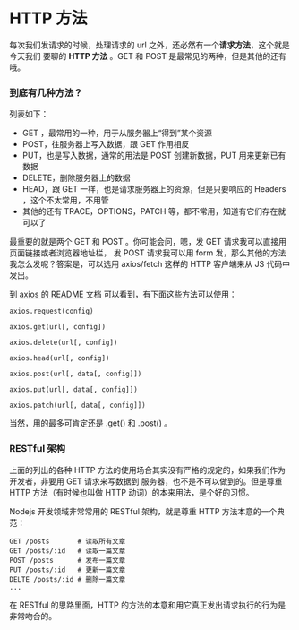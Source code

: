 # HTTP 方法

每次我们发请求的时候，处理请求的 url 之外，还必然有一个**请求方法**，这个就是今天我们
要聊的 **HTTP 方法** 。GET 和 POST 是最常见的两种，但是其他的还有哦。


### 到底有几种方法？

列表如下：

- GET ，最常用的一种，用于从服务器上“得到”某个资源
- POST，往服务器上写入数据，跟 GET 作用相反
- PUT，也是写入数据，通常的用法是 POST 创建新数据，PUT 用来更新已有数据
- DELETE，删除服务器上的数据
- HEAD，跟 GET 一样，也是请求服务器上的资源，但是只要响应的 Headers ，这个不太常用，不用管
- 其他的还有 TRACE，OPTIONS，PATCH 等，都不常用，知道有它们存在就可以了

最重要的就是两个 GET 和 POST 。你可能会问，嗯，发 GET 请求我可以直接用页面链接或者浏览器地址栏，
发 POST 请求我可以用 form 发，那么其他的方法我怎么发呢？答案是，可以选用 axios/fetch 这样的 HTTP
客户端来从 JS 代码中发出。

到 [axios 的 README 文档](https://github.com/mzabriskie/axios) 可以看到，有下面这些方法可以使用：

```
axios.request(config)

axios.get(url[, config])

axios.delete(url[, config])

axios.head(url[, config])

axios.post(url[, data[, config]])

axios.put(url[, data[, config]])

axios.patch(url[, data[, config]])
```

当然，用的最多可肯定还是 .get() 和 .post() 。

### RESTful 架构

上面的列出的各种 HTTP 方法的使用场合其实没有严格的规定的，如果我们作为开发者，非要用 GET 请求来写数据到
服务器，也不是不可以做到的。但是尊重 HTTP 方法（有时候也叫做 HTTP 动词）的本来用法，是个好的习惯。

Nodejs 开发领域非常常用的 RESTful 架构，就是尊重 HTTP 方法本意的一个典范：


```
GET /posts       # 读取所有文章
GET /posts/:id   # 读取一篇文章
POST /posts      # 发布一篇文章
PUT /posts/:id   # 更新一篇文章
DELTE /posts/:id # 删除一篇文章
...
```

在 RESTful 的思路里面，HTTP 的方法的本意和用它真正发出请求执行的行为是非常吻合的。
